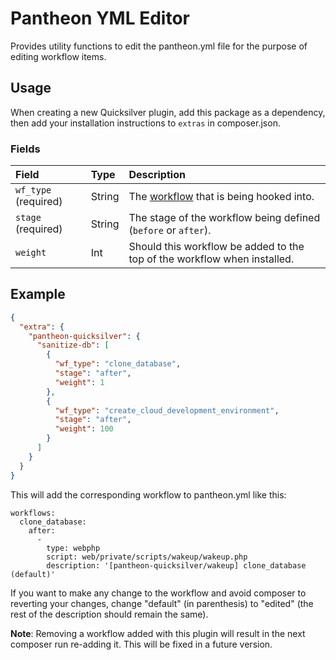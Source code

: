 # Pantheon YML Editor
Provides utility functions to edit the pantheon.yml file for the purpose of editing workflow items.

## Usage
When creating a new Quicksilver plugin, add this package as a dependency, then add your installation instructions to `extras` in composer.json.

### Fields
|Field|Type|Description|
|:-|:-|:-|
|`wf_type` (required)|String|The [workflow](https://pantheon.io/docs/quicksilver#hooks) that is being hooked into.|
|`stage` (required)|String|The stage of the workflow being defined (`before` or `after`).|
|`weight`|Int|Should this workflow be added to the top of the workflow when installed.|


## Example

```json
{
  "extra": {
    "pantheon-quicksilver": {
      "sanitize-db": [
        {
          "wf_type": "clone_database",
          "stage": "after",
          "weight": 1
        },
        {
          "wf_type": "create_cloud_development_environment",
          "stage": "after",
          "weight": 100
        }
      ]
    }
  }
}
```

This will add the corresponding workflow to pantheon.yml like this:

```
workflows:
  clone_database:
    after:
      -
        type: webphp
        script: web/private/scripts/wakeup/wakeup.php
        description: '[pantheon-quicksilver/wakeup] clone_database (default)'
```

If you want to make any change to the workflow and avoid composer to reverting your changes, change "default" (in parenthesis) to "edited" (the rest of the description should remain the same).

**Note**: Removing a workflow added with this plugin will result in the next composer run re-adding it. This will be fixed in a future version.

